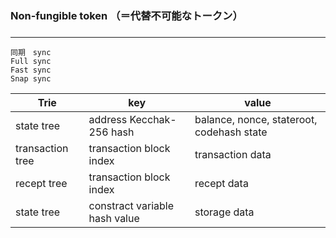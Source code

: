 ### Non-fungible token （＝代替不可能なトークン）
### 
---


```
同期　sync
Full sync
Fast sync
Snap sync
```

| Trie | key | value |
| --- | --- | --- | 
| state tree | address Kecchak-256 hash | balance, nonce, stateroot, codehash state |
| transaction tree | transaction block index| transaction data|
| recept tree | transaction block index | recept data |
| state tree | constract variable hash value | storage data |



```
```

```
```







